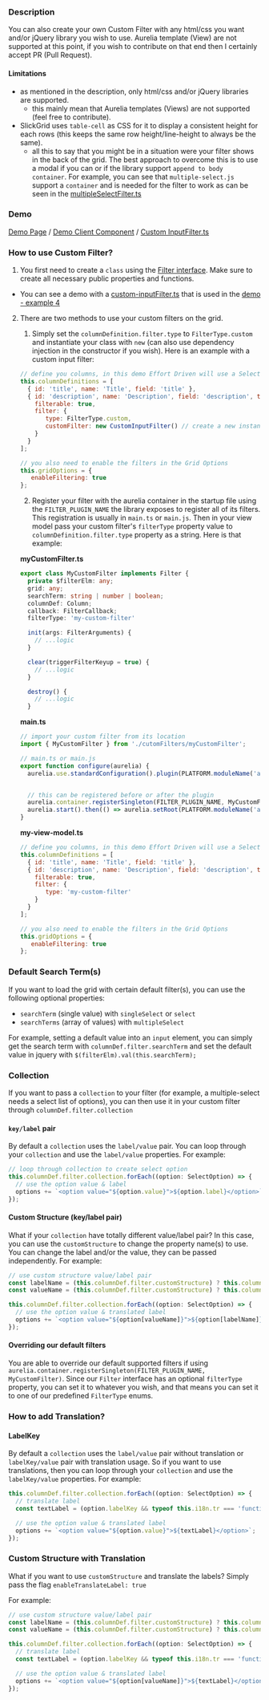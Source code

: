 ### Description
You can also create your own Custom Filter with any html/css you want and/or jQuery library you wish to use. Aurelia template (View) are not supported at this point, if you wish to contribute on that end then I certainly accept PR (Pull Request). 

#### Limitations
- as mentioned in the description, only html/css and/or jQuery libraries are supported.
  - this mainly mean that Aurelia templates (Views) are not supported (feel free to contribute).
- SlickGrid uses `table-cell` as CSS for it to display a consistent height for each rows (this keeps the same row height/line-height to always be the same). 
  - all this to say that you might be in a situation were your filter shows in the back of the grid. The best approach to overcome this is to use a modal if you can or if the library support `append to body container`. For example, you can see that `multiple-select.js` support a `container` and is needed for the filter to work as can be seen in the [multipleSelectFilter.ts](https://github.com/ghiscoding/aurelia-slickgrid/blob/master/aurelia-slickgrid/src/aurelia-slickgrid/filters/multipleSelectFilter.ts#L26)

### Demo
[Demo Page](https://ghiscoding.github.io/aurelia-slickgrid/#/slickgrid/example4) / [Demo Client Component](https://github.com/ghiscoding/aurelia-slickgrid/blob/master/aurelia-slickgrid/src/examples/slickgrid/example4.ts) / [Custom InputFilter.ts](https://github.com/ghiscoding/aurelia-slickgrid/blob/master/aurelia-slickgrid/src/examples/slickgrid/custom-inputFilter.ts)

### How to use Custom Filter?
1. You first need to create a `class` using the [Filter interface](https://github.com/ghiscoding/aurelia-slickgrid/blob/master/aurelia-slickgrid/src/aurelia-slickgrid/models/filter.interface.ts). Make sure to create all necessary public properties and functions. 
 - You can see a demo with a [custom-inputFilter.ts](https://github.com/ghiscoding/aurelia-slickgrid/blob/master/aurelia-slickgrid/src/examples/slickgrid/custom-inputFilter.ts) that is used in the [demo - example 4](https://ghiscoding.github.io/aurelia-slickgrid/#/slickgrid/example4)
2. There are two methods to use your custom filters on the grid.
   1.  Simply set the `columnDefinition.filter.type` to `FilterType.custom` and instantiate your class with `new` (can also use dependency injection in the constructor if you wish). Here is an example with a custom input filter: 
   ```javascript 
   // define you columns, in this demo Effort Driven will use a Select Filter
   this.columnDefinitions = [      
     { id: 'title', name: 'Title', field: 'title' },
     { id: 'description', name: 'Description', field: 'description', type: FieldType.string,
       filterable: true, 
       filter: {
          type: FilterType.custom,
          customFilter: new CustomInputFilter() // create a new instance to make each Filter independent from each other
       }
     }
   ];
   
   // you also need to enable the filters in the Grid Options
   this.gridOptions = {
      enableFiltering: true
   };
   ```
   2. Register your filter with the aurelia container in the startup file using the `FILTER_PLUGIN_NAME` the library exposes to register all of its filters. This registration is usually in `main.ts` or `main.js`. Then in your view model pass your custom filter's `filterType` property value to `columnDefinition.filter.type` property as a string. Here is that example:

   **myCustomFilter.ts**
   ```typescript
   export class MyCustomFilter implements Filter {
     private $filterElm: any;
     grid: any;
     searchTerm: string | number | boolean;
     columnDef: Column;
     callback: FilterCallback;
     filterType: 'my-custom-filter'
   
     init(args: FilterArguments) {
       // ...logic
     }
   
     clear(triggerFilterKeyup = true) {
       // ...logic
     }
   
     destroy() {
       // ...logic
     }
   ```
   **main.ts**
   ```javascript
   // import your custom filter from its location
   import { MyCustomFilter } from './cutomFilters/myCustomFilter';
   
   // main.ts or main.js
   export function configure(aurelia) {
     aurelia.use.standardConfiguration().plugin(PLATFORM.moduleName('aurelia-slickgrid'))
   
   
     // this can be registered before or after the plugin
     aurelia.container.registerSingleton(FILTER_PLUGIN_NAME, MyCustomFilter);
     aurelia.start().then(() => aurelia.setRoot(PLATFORM.moduleName('app')));
   }
   ```
   
   **my-view-model.ts**
   ```javascript 
   // define you columns, in this demo Effort Driven will use a Select Filter
   this.columnDefinitions = [      
     { id: 'title', name: 'Title', field: 'title' },
     { id: 'description', name: 'Description', field: 'description', type: FieldType.string,
       filterable: true, 
       filter: {
          type: 'my-custom-filter'
       }
     }
   ];
   
   // you also need to enable the filters in the Grid Options
   this.gridOptions = {
      enableFiltering: true
   };
   ```

### Default Search Term(s)
If you want to load the grid with certain default filter(s), you can use the following optional properties:
- `searchTerm` (single value) with `singleSelect` or `select`
- `searchTerms` (array of values) with `multipleSelect`

For example, setting a default value into an `input` element, you can simply get the search term with `columnDef.filter.searchTerm` and set the default value in jquery with `$(filterElm).val(this.searchTerm);`

### Collection 
If you want to pass a `collection` to your filter (for example, a multiple-select needs a select list of options), you can then use it in your custom filter through `columnDef.filter.collection`

#### `key/label` pair
By default a `collection` uses the `label/value` pair. You can loop through your `collection` and use the `label/value` properties. For example:
```javascript
// loop through collection to create select option
this.columnDef.filter.collection.forEach((option: SelectOption) => {
  // use the option value & label
  options += `<option value="${option.value}">${option.label}</option>`;
});
```

#### Custom Structure (key/label pair)
What if your `collection` have totally different value/label pair? In this case, you can use the `customStructure` to change the property name(s) to use. You can change the label and/or the value, they can be passed independently. 
For example:
```javascript
// use custom structure value/label pair
const labelName = (this.columnDef.filter.customStructure) ? this.columnDef.filter.customStructure.label : 'label';
const valueName = (this.columnDef.filter.customStructure) ? this.columnDef.filter.customStructure.value : 'value';

this.columnDef.filter.collection.forEach((option: SelectOption) => {
  // use the option value & translated label
  options += `<option value="${option[valueName]}">${option[labelName]}</option>`;
});
```

#### Overriding our default filters
You are able to override our default supported filters if using `aurelia.container.registerSingleton(FILTER_PLUGIN_NAME, MyCustomFilter)`. Since our `Filter` interface has an optional `filterType` property, you can set it to whatever you wish, and that means you can set it to one of our predefined `FilterType` enums.

### How to add Translation?

#### LabelKey
By default a `collection` uses the `label/value` pair without translation or `labelKey/value` pair with translation usage. So if you want to use translations, then you can loop through your `collection` and use the `labelKey/value` properties. For example:
```javascript
this.columnDef.filter.collection.forEach((option: SelectOption) => {
  // translate label      
  const textLabel = (option.labelKey && typeof this.i18n.tr === 'function') ? this.i18n.tr(option.labelKey || ' ') : option.labelKey;

  // use the option value & translated label
  options += `<option value="${option.value}">${textLabel}</option>`;
});
```

### Custom Structure with Translation
What if you want to use `customStructure` and translate the labels? Simply pass the flag `enableTranslateLabel: true`

For example:
```javascript
// use custom structure value/label pair
const labelName = (this.columnDef.filter.customStructure) ? this.columnDef.filter.customStructure.label : 'label';
const valueName = (this.columnDef.filter.customStructure) ? this.columnDef.filter.customStructure.value : 'value';

this.columnDef.filter.collection.forEach((option: SelectOption) => {
  // translate label      
  const textLabel = (option.labelKey && typeof this.i18n.tr === 'function') ? this.i18n.tr(option[labelName] || ' ') : option[labelName];

  // use the option value & translated label
  options += `<option value="${option[valueName]}">${textLabel}</option>`;
});
```
